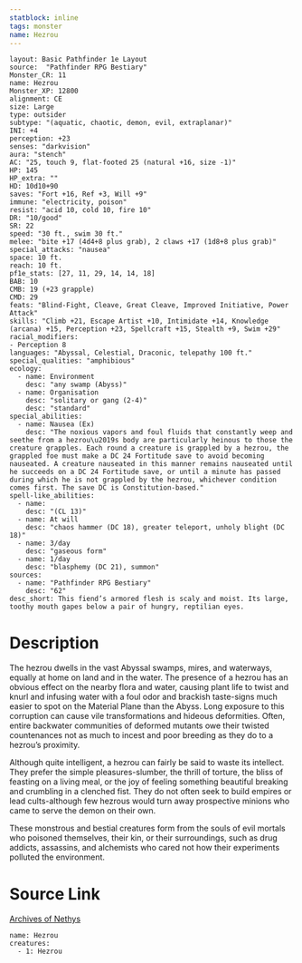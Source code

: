 ```yaml
---
statblock: inline
tags: monster
name: Hezrou
---
```

```statblock
layout: Basic Pathfinder 1e Layout
source:  "Pathfinder RPG Bestiary"
Monster_CR: 11
name: Hezrou
Monster_XP: 12800
alignment: CE
size: Large
type: outsider
subtype: "(aquatic, chaotic, demon, evil, extraplanar)"
INI: +4
perception: +23
senses: "darkvision"
aura: "stench"
AC: "25, touch 9, flat-footed 25 (natural +16, size -1)"
HP: 145
HP_extra: ""
HD: 10d10+90
saves: "Fort +16, Ref +3, Will +9"
immune: "electricity, poison"
resist: "acid 10, cold 10, fire 10"
DR: "10/good"
SR: 22
speed: "30 ft., swim 30 ft."
melee: "bite +17 (4d4+8 plus grab), 2 claws +17 (1d8+8 plus grab)"
special_attacks: "nausea"
space: 10 ft.
reach: 10 ft.
pf1e_stats: [27, 11, 29, 14, 14, 18]
BAB: 10
CMB: 19 (+23 grapple)
CMD: 29
feats: "Blind-Fight, Cleave, Great Cleave, Improved Initiative, Power Attack"
skills: "Climb +21, Escape Artist +10, Intimidate +14, Knowledge (arcana) +15, Perception +23, Spellcraft +15, Stealth +9, Swim +29"
racial_modifiers:
- Perception 8
languages: "Abyssal, Celestial, Draconic, telepathy 100 ft."
special_qualities: "amphibious"
ecology:
  - name: Environment
    desc: "any swamp (Abyss)"
  - name: Organisation
    desc: "solitary or gang (2-4)"
    desc: "standard"
special_abilities:
  - name: Nausea (Ex)
    desc: "The noxious vapors and foul fluids that constantly weep and seethe from a hezrou\u2019s body are particularly heinous to those the creature grapples. Each round a creature is grappled by a hezrou, the grappled foe must make a DC 24 Fortitude save to avoid becoming nauseated. A creature nauseated in this manner remains nauseated until he succeeds on a DC 24 Fortitude save, or until a minute has passed during which he is not grappled by the hezrou, whichever condition comes first. The save DC is Constitution-based."
spell-like_abilities:
  - name:
    desc: "(CL 13)"
  - name: At will
    desc: "chaos hammer (DC 18), greater teleport, unholy blight (DC 18)"
  - name: 3/day
    desc: "gaseous form"
  - name: 1/day
    desc: "blasphemy (DC 21), summon"
sources:
  - name: "Pathfinder RPG Bestiary"
    desc: "62"
desc_short: This fiend’s armored flesh is scaly and moist. Its large, toothy mouth gapes below a pair of hungry, reptilian eyes.
```
# Description
The hezrou dwells in the vast Abyssal swamps, mires, and waterways, equally at home on land and in the water. The presence of a hezrou has an obvious effect on the nearby flora and water, causing plant life to twist and knurl and infusing water with a foul odor and brackish taste-signs much easier to spot on the Material Plane than the Abyss. Long exposure to this corruption can cause vile transformations and hideous deformities. Often, entire backwater communities of deformed mutants owe their twisted countenances not as much to incest and poor breeding as they do to a hezrou’s proximity.

Although quite intelligent, a hezrou can fairly be said to waste its intellect. They prefer the simple pleasures-slumber, the thrill of torture, the bliss of feasting on a living meal, or the joy of feeling something beautiful breaking and crumbling in a clenched fist. They do not often seek to build empires or lead cults-although few hezrous would turn away prospective minions who came to serve the demon on their own.

These monstrous and bestial creatures form from the souls of evil mortals who poisoned themselves, their kin, or their surroundings, such as drug addicts, assassins, and alchemists who cared not how their experiments polluted the environment.
# Source Link
[Archives of Nethys](https://aonprd.com/MonsterDisplay.aspx?ItemName=Hezrou)
```encounter-table
name: Hezrou
creatures:
  - 1: Hezrou
```
